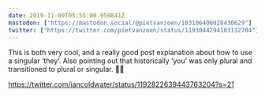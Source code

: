 ```yaml
---
date: 2019-11-09T05:55:00.959841Z
mastodon: ["https://mastodon.social/@pietvanzoen/103106406028430629"]
twitter: ["https://twitter.com/pietvanzoen/status/1193044294183112704"]
---
```

This is both very cool, and a really good post explanation about how to use a singular ‘they’. Also pointing out that historically ‘you’ was only plural and transitioned to plural or singular. 🏳️‍🌈

https://twitter.com/iancoldwater/status/1192822639443763204?s=21

